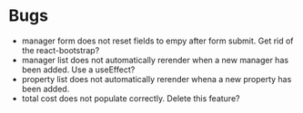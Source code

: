# Bugs

- manager form does not reset fields to empy after form submit. Get rid of the react-bootstrap?
- manager list does not automatically rerender when a new manager has been added. Use a useEffect?
- property list does not automatically rerender whena a new property has been added.
- total cost does not populate correctly. Delete this feature?